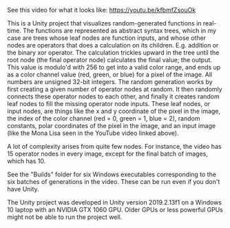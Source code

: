 See this video for what it looks like: https://youtu.be/kfbmfZsouOk

This is a Unity project that visualizes random-generated functions in real-time. The functions are represented as abstract syntax trees, which in my case are trees whose leaf nodes are function inputs, and whose other nodes are operators that does a calculation on its children. E.g. addition or the binary xor operator. The calculation trickles upward in the tree until the root node (the final operator node) calculates the final value; the output. This value is modulo'd with 256 to get into a valid color range, and ends up as a color channel value (red, green, or blue) for a pixel of the image. All numbers are unsigned 32-bit integers. The random generation works by first creating a given number of operator nodes at random. It then randomly connects these operator nodes to each other, and finally it creates random leaf nodes to fill the missing operator node inputs. These leaf nodes, or input nodes, are things like the x and y coordinate of the pixel in the image, the index of the color channel (red = 0, green = 1, blue = 2), random constants, polar coordinates of the pixel in the image, and an input image (like the Mona Lisa seen in the YouTube video linked above).

A lot of complexity arises from quite few nodes. For instance, the video has 15 operator nodes in every image, except for the final batch of images, which has 10.

See the "Builds" folder for six Windows executables corresponding to the six batches of generations in the video. These can be run even if you don't have Unity.

The Unity project was developed in Unity version 2019.2.13f1 on a Windows 10 laptop with an NVIDIA GTX 1060 GPU. Older GPUs or less powerful GPUs might not be able to run the project well.
